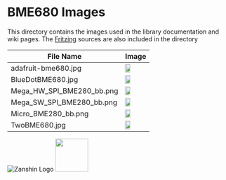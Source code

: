 # BME680 Images<br>
This directory contains the images used in the library documentation and wiki pages. 
The [Fritzing](https://fritzing.org/home/) sources are also included in the directory

| File Name | Image |
| --------- | ----- |
| adafruit-bme680.jpg | <img src="https://github.com/SV-Zanshin/BME680/blob/master/Images/adafruit-bme680.jpg" width="50%"/> |
| BlueDotBME680.jpg | <img src="https://github.com/SV-Zanshin/BME680/blob/master/Images/BlueDotBME680.jpg" width="50%"/> |
| Mega_HW_SPI_BME280_bb.png | <img src="https://github.com/SV-Zanshin/BME680/blob/master/Images/Mega_HW_SPI_BME280_bb.png" width="50%"/> |
| Mega_SW_SPI_BME280_bb.png | <img src="https://github.com/SV-Zanshin/BME680/blob/master/Images/Mega_SW_SPI_BME280_bb.png" width="50%"/> |
| Micro_BME280_bb.png  |<img src="https://github.com/SV-Zanshin/BME680/blob/master/Images/Micro_BME280_bb.png" width="50%"/>  |
| TwoBME680.jpg  | <img src="https://github.com/SV-Zanshin/BME680/blob/master/Images/TwoBME680.jpg" width="50%"/> |


![Zanshin Logo](https://www.sv-zanshin.com/r/images/site/gif/zanshinkanjitiny.gif) <img src="https://www.sv-zanshin.com/r/images/site/gif/zanshintext.gif" width="75"/>
